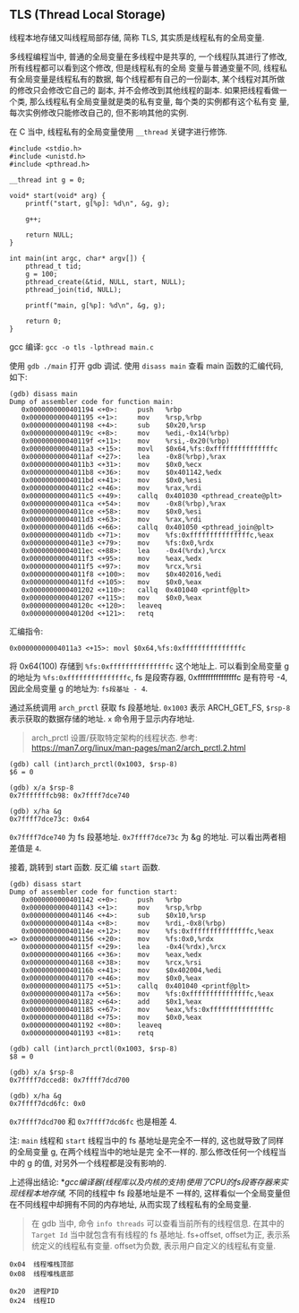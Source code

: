 ## TLS (Thread Local Storage)

线程本地存储又叫线程局部存储, 简称 TLS, 其实质是线程私有的全局变量.

多线程编程当中, 普通的全局变量在多线程中是共享的, 一个线程队其进行了修改, 所有线程都可以看到这个修改, 但是线程私有的全局
变量与普通变量不同, 线程私有全局变量是线程私有的数据, 每个线程都有自己的一份副本, 某个线程对其所做的修改只会修改它自己的
副本, 并不会修改到其他线程的副本. 如果把线程看做一个类, 那么线程私有全局变量就是类的私有变量, 每个类的实例都有这个私有变
量, 每次实例修改只能修改自己的, 但不影响其他的实例.

在 C 当中, 线程私有的全局变量使用 `__thread` 关键字进行修饰.

```cgo
#include <stdio.h>
#include <unistd.h>
#include <pthread.h>

__thread int g = 0;

void* start(void* arg) {
    printf("start, g[%p]: %d\n", &g, g);

    g++;

    return NULL;
}

int main(int argc, char* argv[]) {
    pthread_t tid;
    g = 100;
    pthread_create(&tid, NULL, start, NULL);
    pthread_join(tid, NULL);

    printf("main, g[%p]: %d\n", &g, g);

    return 0;
}
```

gcc 编译: `gcc -o tls -lpthread main.c`

使用 `gdb ./main` 打开 gdb 调试. 使用 `disass main` 查看 main 函数的汇编代码, 如下:

```
(gdb) disass main
Dump of assembler code for function main:
   0x0000000000401194 <+0>:     push   %rbp
   0x0000000000401195 <+1>:     mov    %rsp,%rbp
   0x0000000000401198 <+4>:     sub    $0x20,%rsp
   0x000000000040119c <+8>:     mov    %edi,-0x14(%rbp)
   0x000000000040119f <+11>:    mov    %rsi,-0x20(%rbp)
   0x00000000004011a3 <+15>:    movl   $0x64,%fs:0xfffffffffffffffc
   0x00000000004011af <+27>:    lea    -0x8(%rbp),%rax
   0x00000000004011b3 <+31>:    mov    $0x0,%ecx
   0x00000000004011b8 <+36>:    mov    $0x401142,%edx
   0x00000000004011bd <+41>:    mov    $0x0,%esi
   0x00000000004011c2 <+46>:    mov    %rax,%rdi
   0x00000000004011c5 <+49>:    callq  0x401030 <pthread_create@plt>
   0x00000000004011ca <+54>:    mov    -0x8(%rbp),%rax
   0x00000000004011ce <+58>:    mov    $0x0,%esi
   0x00000000004011d3 <+63>:    mov    %rax,%rdi
   0x00000000004011d6 <+66>:    callq  0x401050 <pthread_join@plt>
   0x00000000004011db <+71>:    mov    %fs:0xfffffffffffffffc,%eax
   0x00000000004011e3 <+79>:    mov    %fs:0x0,%rdx
   0x00000000004011ec <+88>:    lea    -0x4(%rdx),%rcx
   0x00000000004011f3 <+95>:    mov    %eax,%edx
   0x00000000004011f5 <+97>:    mov    %rcx,%rsi
   0x00000000004011f8 <+100>:   mov    $0x402016,%edi
   0x00000000004011fd <+105>:   mov    $0x0,%eax
   0x0000000000401202 <+110>:   callq  0x401040 <printf@plt>
   0x0000000000401207 <+115>:   mov    $0x0,%eax
   0x000000000040120c <+120>:   leaveq 
   0x000000000040120d <+121>:   retq 
```

汇编指令:

```
0x00000000004011a3 <+15>: movl $0x64,%fs:0xfffffffffffffffc
```

将 0x64(100) 存储到 `%fs:0xfffffffffffffffc` 这个地址上. 可以看到全局变量 g 的地址为 `%fs:0xfffffffffffffffc`,
fs 是段寄存器, 0xfffffffffffffffc 是有符号 -4, 因此全局变量 g 的地址为: `fs段基址 - 4`.

通过系统调用 `arch_prctl` 获取 fs 段基地址. `0x1003` 表示 ARCH_GET_FS, `$rsp-8` 表示获取的数据存储的地址. `x`
命令用于显示内存地址.

> arch_prctl 设置/获取特定架构的线程状态.
> 参考: https://man7.org/linux/man-pages/man2/arch_prctl.2.html

```
(gdb) call (int)arch_prctl(0x1003, $rsp-8)
$6 = 0

(gdb) x/a $rsp-8
0x7fffffffcb98: 0x7ffff7dce740

(gdb) x/ha &g
0x7ffff7dce73c: 0x64
```

`0x7ffff7dce740` 为 fs 段基地址. `0x7ffff7dce73c` 为 &g 的地址. 可以看出两者相差值是 `4`.


接着, 跳转到 start 函数. 反汇编 `start` 函数.

```
(gdb) disass start
Dump of assembler code for function start:
   0x0000000000401142 <+0>:     push   %rbp
   0x0000000000401143 <+1>:     mov    %rsp,%rbp
   0x0000000000401146 <+4>:     sub    $0x10,%rsp
   0x000000000040114a <+8>:     mov    %rdi,-0x8(%rbp)
   0x000000000040114e <+12>:    mov    %fs:0xfffffffffffffffc,%eax
=> 0x0000000000401156 <+20>:    mov    %fs:0x0,%rdx
   0x000000000040115f <+29>:    lea    -0x4(%rdx),%rcx
   0x0000000000401166 <+36>:    mov    %eax,%edx
   0x0000000000401168 <+38>:    mov    %rcx,%rsi
   0x000000000040116b <+41>:    mov    $0x402004,%edi
   0x0000000000401170 <+46>:    mov    $0x0,%eax
   0x0000000000401175 <+51>:    callq  0x401040 <printf@plt>
   0x000000000040117a <+56>:    mov    %fs:0xfffffffffffffffc,%eax
   0x0000000000401182 <+64>:    add    $0x1,%eax
   0x0000000000401185 <+67>:    mov    %eax,%fs:0xfffffffffffffffc
   0x000000000040118d <+75>:    mov    $0x0,%eax
   0x0000000000401192 <+80>:    leaveq 
   0x0000000000401193 <+81>:    retq
```


```
(gdb) call (int)arch_prctl(0x1003, $rsp-8)
$8 = 0

(gdb) x/a $rsp-8
0x7ffff7dcced8: 0x7ffff7dcd700

(gdb) x/ha &g
0x7ffff7dcd6fc: 0x0
```

`0x7ffff7dcd700` 和 `0x7ffff7dcd6fc` 也是相差 4. 

注: `main` 线程和 `start` 线程当中的 fs 基地址是完全不一样的, 这也就导致了同样的全局变量 g, 在两个线程当中的地址是完
全不一样的. 那么修改任何一个线程当中的 g 的值, 对另外一个线程都是没有影响的.

上述得出结论: **gcc编译器(线程库以及内核的支持)使用了CPU的fs段寄存器来实现线程本地存储,* 不同的线程中 fs 段基地址是不
一样的, 这样看似一个全局变量但在不同线程中却拥有不同的内存地址, 从而实现了线程私有的全局变量.

> 在 gdb 当中, 命令 `info threads` 可以查看当前所有的线程信息. 在其中的 `Target Id` 当中就包含有有线程的 fs 基地址.
fs+offset, offset为正, 表示系统定义的线程私有变量. offset为负数, 表示用户自定义的线程私有变量.

```
0x04  线程堆栈顶部
0x08  线程堆栈底部

0x20  进程PID
0x24  线程ID
```
